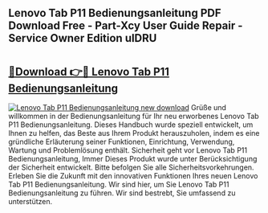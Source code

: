 ## Lenovo Tab P11 Bedienungsanleitung PDF Download Free - Part-Xcy User Guide Repair - Service Owner Edition uIDRU

# <h2><a href="http://df61vb.blite.top/?on=Lenovo+Tab+P11+Bedienungsanleitung">🔗Download 👉🔴 Lenovo Tab P11 Bedienungsanleitung</a></h2>

[![Lenovo Tab P11 Bedienungsanleitung new download](https://i.imgur.com/lujVjoI.png)](http://df61vb.blite.top/?on=Lenovo+Tab+P11+Bedienungsanleitung)
Grüße und willkommen in der Bedienungsanleitung für Ihr neu erworbenes Lenovo Tab P11 Bedienungsanleitung. Dieses Handbuch wurde speziell entwickelt, um Ihnen zu helfen, das Beste aus Ihrem Produkt herauszuholen, indem es eine gründliche Erläuterung seiner Funktionen, Einrichtung, Verwendung, Wartung und Problemlösung enthält. Sicherheit geht vor Lenovo Tab P11 Bedienungsanleitung, Immer Dieses Produkt wurde unter Berücksichtigung der Sicherheit entwickelt. Bitte befolgen Sie alle Sicherheitsvorkehrungen. Erleben Sie die Zukunft mit den innovativen Funktionen Ihres neuen Lenovo Tab P11 Bedienungsanleitung. Wir sind hier, um Sie Lenovo Tab P11 Bedienungsanleitung zu führen. Wir sind bestrebt, Sie umfassend zu unterstützen.
